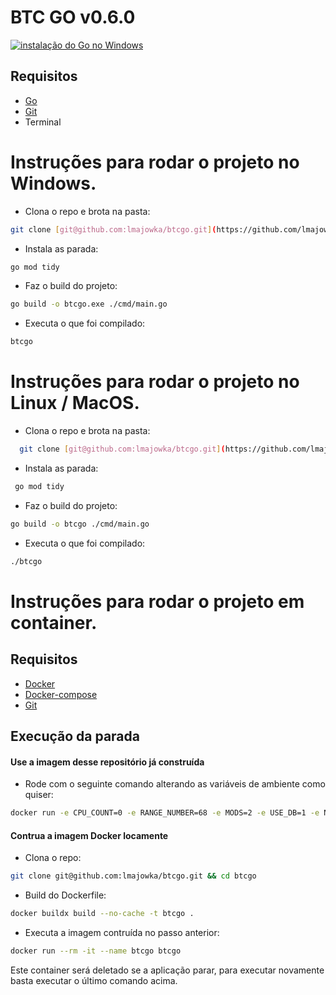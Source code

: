 # BTC GO v0.6.0
[![instalação do Go no Windows](https://img.youtube.com/vi/679Zc7ZQLtI/0.jpg)](https://www.youtube.com/watch?v=679Zc7ZQLtI)

## Requisitos
  -  [Go][install-go]
  -  [Git][install-git]
  -  Terminal

# Instruções para rodar o projeto no Windows.

 * Clona o repo e brota na pasta:
```bash
git clone [git@github.com:lmajowka/btcgo.git](https://github.com/lmajowka/btcgo.git) && cd btcgo
```
 
 * Instala as parada:
```bash
go mod tidy
```

 * Faz o build do projeto:
```bash
go build -o btcgo.exe ./cmd/main.go
```

 * Executa o que foi compilado:
```bash
btcgo
```


# Instruções para rodar o projeto no Linux / MacOS.

 * Clona o repo e brota na pasta:
```bash
  git clone [git@github.com:lmajowka/btcgo.git](https://github.com/lmajowka/btcgo.git) && cd btcgo
```
 
 * Instala as parada:
```bash
 go mod tidy
```

 * Faz o build do projeto:
```bash
go build -o btcgo ./cmd/main.go
```

 * Executa o que foi compilado:
```bash
./btcgo
```

# Instruções para rodar o projeto em container.

## Requisitos
  -  [Docker][install-docker]
  -  [Docker-compose][install-docker-compose]
  -  [Git][install-git]

## Execução da parada

#### Use a imagem desse repositório já construída
 * Rode com o seguinte comando alterando as variáveis de ambiente como quiser:
```bash
docker run -e CPU_COUNT=0 -e RANGE_NUMBER=68 -e MODS=2 -e USE_DB=1 -e NUM_RECS=10000 -e START_MODE=2 -e START_PERCENT=75 -d ghcr.io/joaomarcos160/btcgo:main
```

#### Contrua a imagem Docker locamente
 * Clona o repo:
```bash
git clone git@github.com:lmajowka/btcgo.git && cd btcgo
```
 * Build do Dockerfile:
```bash
docker buildx build --no-cache -t btcgo .
```
 * Executa a imagem contruída no passo anterior:
```bash
docker run --rm -it --name btcgo btcgo
```
Este container será deletado se a aplicação parar, para executar novamente basta executar o último comando acima.

[install-go]: https://go.dev/doc/install
[install-git]: https://git-scm.com/download/win
[install-docker]: https://www.docker.com/get-started/
[install-docker-compose]: https://docs.docker.com/compose/install/
